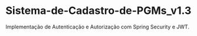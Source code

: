 # Sistema-de-Cadastro-de-PGMs_v1.3
Implementação de Autenticação e Autorização com Spring Security e JWT.
